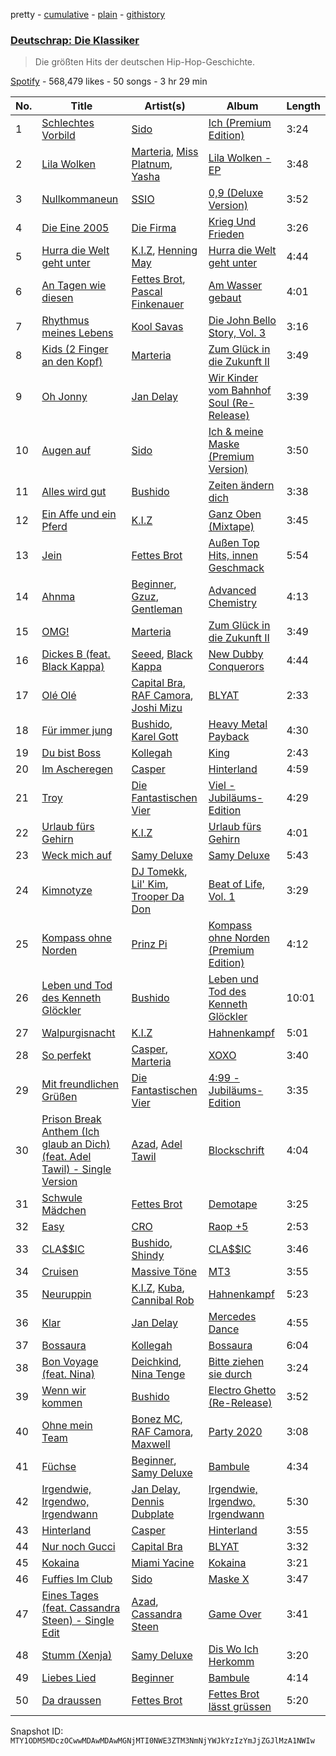 pretty - [cumulative](/playlists/cumulative/37i9dQZF1DWSzguhfGl55y.md) - [plain](/playlists/plain/37i9dQZF1DWSzguhfGl55y) - [githistory](https://github.githistory.xyz/mackorone/spotify-playlist-archive/blob/main/playlists/plain/37i9dQZF1DWSzguhfGl55y)

### [Deutschrap: Die Klassiker](https://open.spotify.com/playlist/37i9dQZF1DWSzguhfGl55y)

> Die größten Hits der deutschen Hip\-Hop\-Geschichte.

[Spotify](https://open.spotify.com/user/spotify) - 568,479 likes - 50 songs - 3 hr 29 min

| No. | Title | Artist(s) | Album | Length |
|---|---|---|---|---|
| 1 | [Schlechtes Vorbild](https://open.spotify.com/track/2L2NmbpVp1dHotlpVJ4zr8) | [Sido](https://open.spotify.com/artist/4Yttlv9ndGjCDCVLqM7ACq) | [Ich \(Premium Edition\)](https://open.spotify.com/album/1pq1kLABw0A1UCLmfhYfZr) | 3:24 |
| 2 | [Lila Wolken](https://open.spotify.com/track/2i7LYnvqSFfmimscnZqVLn) | [Marteria](https://open.spotify.com/artist/3nDNDLcZuSto4k9u4AbcLB), [Miss Platnum](https://open.spotify.com/artist/30SUIQhGDLj1pP0yg4fSMu), [Yasha](https://open.spotify.com/artist/3tmjMu5zfLOTVJ8YX5FDpU) | [Lila Wolken \- EP](https://open.spotify.com/album/0uS3xAFBJqwjr0YqWBEGQo) | 3:48 |
| 3 | [Nullkommaneun](https://open.spotify.com/track/3cLXgIlvugVKpWBmO5v9oy) | [SSIO](https://open.spotify.com/artist/3IrUyDPQlQFcB5lMWhPml2) | [0,9 \(Deluxe Version\)](https://open.spotify.com/album/6tXpsYFPFHpbKXWpovbtFs) | 3:52 |
| 4 | [Die Eine 2005](https://open.spotify.com/track/3jd4ya9vCwExxTVOjPcqsf) | [Die Firma](https://open.spotify.com/artist/32iYExttk1mlpOmY7gCqk3) | [Krieg Und Frieden](https://open.spotify.com/album/73XaqJnXTtEF39anv29yrm) | 3:26 |
| 5 | [Hurra die Welt geht unter](https://open.spotify.com/track/3NIDOSThELMihLSOMZcL4k) | [K.I.Z](https://open.spotify.com/artist/0bMt8SJlp0gFRUufzifS05), [Henning May](https://open.spotify.com/artist/1cH0i2n6YLrWFDDemqztay) | [Hurra die Welt geht unter](https://open.spotify.com/album/7uclLfIIEvq0Bz46QP6FWY) | 4:44 |
| 6 | [An Tagen wie diesen](https://open.spotify.com/track/7jcxm0Ooi09u1LySzkBqm0) | [Fettes Brot](https://open.spotify.com/artist/3RRODs1rHC2ktLqyDDfgPH), [Pascal Finkenauer](https://open.spotify.com/artist/3uc18KTx2wsLk11fOtavsT) | [Am Wasser gebaut](https://open.spotify.com/album/0BfeBLEou8XkxOoXC7Q9fi) | 4:01 |
| 7 | [Rhythmus meines Lebens](https://open.spotify.com/track/4FyVe8mdjaRLvtqnXae6BM) | [Kool Savas](https://open.spotify.com/artist/1SUu1Bi7ev9HbOzyVC77qD) | [Die John Bello Story, Vol\. 3](https://open.spotify.com/album/5CF8sggi5aUSptomzuGzQB) | 3:16 |
| 8 | [Kids \(2 Finger an den Kopf\)](https://open.spotify.com/track/6lxTIMeCLEkj48TlCRG3XX) | [Marteria](https://open.spotify.com/artist/3nDNDLcZuSto4k9u4AbcLB) | [Zum Glück in die Zukunft II](https://open.spotify.com/album/6Ttnb4f8aPy7ytDJqV10FT) | 3:49 |
| 9 | [Oh Jonny](https://open.spotify.com/track/1IivtUqnUfW9jH3pM08D8U) | [Jan Delay](https://open.spotify.com/artist/4KivBMgSnZ7hCDfPm46fKc) | [Wir Kinder vom Bahnhof Soul \(Re\-Release\)](https://open.spotify.com/album/7MrA7kNLED6TooTm9uxH2i) | 3:39 |
| 10 | [Augen auf](https://open.spotify.com/track/3nAJAotlLWvmSWHQ05D2ma) | [Sido](https://open.spotify.com/artist/4Yttlv9ndGjCDCVLqM7ACq) | [Ich & meine Maske \(Premium Version\)](https://open.spotify.com/album/0fQtAAJlHLf5DQZJBVRt7t) | 3:50 |
| 11 | [Alles wird gut](https://open.spotify.com/track/4SF1K7VfTBnVSEyBCrrUWK) | [Bushido](https://open.spotify.com/artist/3c96G4d2lUOxhomM2mby5S) | [Zeiten ändern dich](https://open.spotify.com/album/31mBvCgKrTFJLpI6ONjgfF) | 3:38 |
| 12 | [Ein Affe und ein Pferd](https://open.spotify.com/track/3qM75mSV84LHHJqlITqZsk) | [K.I.Z](https://open.spotify.com/artist/0bMt8SJlp0gFRUufzifS05) | [Ganz Oben \(Mixtape\)](https://open.spotify.com/album/1sRETCvm24dPNwAhpZqytk) | 3:45 |
| 13 | [Jein](https://open.spotify.com/track/0llxnKwB2eKrVEUxBWuHgR) | [Fettes Brot](https://open.spotify.com/artist/3RRODs1rHC2ktLqyDDfgPH) | [Außen Top Hits, innen Geschmack](https://open.spotify.com/album/5MQigvNGbzeIAOAq1EOwYy) | 5:54 |
| 14 | [Ahnma](https://open.spotify.com/track/1sr9lbDDGIxmFK7wUdA1Z8) | [Beginner](https://open.spotify.com/artist/4XkhEirR2JZT4fncyOxxtf), [Gzuz](https://open.spotify.com/artist/5eioJDe26lOqkAMbuhzZYs), [Gentleman](https://open.spotify.com/artist/5tlNJfV9UIpgnbWmvUEFu7) | [Advanced Chemistry](https://open.spotify.com/album/5rBJ9tt8jQ0PQLc0dBlNJI) | 4:13 |
| 15 | [OMG!](https://open.spotify.com/track/6ngfhauAytTZsaQgZyJIeK) | [Marteria](https://open.spotify.com/artist/3nDNDLcZuSto4k9u4AbcLB) | [Zum Glück in die Zukunft II](https://open.spotify.com/album/6Ttnb4f8aPy7ytDJqV10FT) | 3:49 |
| 16 | [Dickes B \(feat\. Black Kappa\)](https://open.spotify.com/track/4eRmCZWJoEtLl0wy7EJPwd) | [Seeed](https://open.spotify.com/artist/5ISjkNS17JpCwiFtW80lpV), [Black Kappa](https://open.spotify.com/artist/3FkwhBl3e9ktuTbKnWOcm6) | [New Dubby Conquerors](https://open.spotify.com/album/1OjdfxY5zWzEbxUrGJr1Le) | 4:44 |
| 17 | [Olé Olé](https://open.spotify.com/track/4v4ZuW2tjSyyci2BcE5bTp) | [Capital Bra](https://open.spotify.com/artist/4WZGDpNwrC0vNQyl9QzF7d), [RAF Camora](https://open.spotify.com/artist/0Dvx6p8JDyzeOPGmaCIH1L), [Joshi Mizu](https://open.spotify.com/artist/03bmDyr8klGV17DKQnPZVA) | [BLYAT](https://open.spotify.com/album/186E5XovNHY19VgZPNjHJs) | 2:33 |
| 18 | [Für immer jung](https://open.spotify.com/track/3tv1DRqL9KRuIUawu6eYG0) | [Bushido](https://open.spotify.com/artist/3c96G4d2lUOxhomM2mby5S), [Karel Gott](https://open.spotify.com/artist/4zaslnpNr10iUFJGx0XqpM) | [Heavy Metal Payback](https://open.spotify.com/album/3m1BhLKInOY8Rrs4R6STQz) | 4:30 |
| 19 | [Du bist Boss](https://open.spotify.com/track/32IKJthM7ARKvGBTZCE1Et) | [Kollegah](https://open.spotify.com/artist/6gto7HVNhu4ARE3P3g8Y5Y) | [King](https://open.spotify.com/album/4b5q3NmyU42ndkqFPqqv3v) | 2:43 |
| 20 | [Im Ascheregen](https://open.spotify.com/track/22Mmr6bWntkodqm5CELKsm) | [Casper](https://open.spotify.com/artist/6UDhlW8uEVBBrqHS3RrKuv) | [Hinterland](https://open.spotify.com/album/6tAlnBBhfQ2JKgccEXox4p) | 4:59 |
| 21 | [Troy](https://open.spotify.com/track/6QRng4ZFJxeRnjcnquKlx2) | [Die Fantastischen Vier](https://open.spotify.com/artist/748dDObrUoBetes0pLj788) | [Viel \- Jubiläums\-Edition](https://open.spotify.com/album/265fpziPcNNDSBYhwOE5YY) | 4:29 |
| 22 | [Urlaub fürs Gehirn](https://open.spotify.com/track/3Uu1Gpflq95f8NqKVPB5sz) | [K.I.Z](https://open.spotify.com/artist/0bMt8SJlp0gFRUufzifS05) | [Urlaub fürs Gehirn](https://open.spotify.com/album/4Uicg3ScGwWT6M0M59UjJR) | 4:01 |
| 23 | [Weck mich auf](https://open.spotify.com/track/47VRtROAdociHgtuVZNoBL) | [Samy Deluxe](https://open.spotify.com/artist/7J207fU1tty4DWCIhJSzh0) | [Samy Deluxe](https://open.spotify.com/album/4kQCxfqNqcYufbx2rilgcx) | 5:43 |
| 24 | [Kimnotyze](https://open.spotify.com/track/6Hn28vF3xTsg7ukG1pGIDF) | [DJ Tomekk](https://open.spotify.com/artist/182XFUhmCtgombl0vTM8fN), [Lil' Kim](https://open.spotify.com/artist/5tth2a3v0sWwV1C7bApBdX), [Trooper Da Don](https://open.spotify.com/artist/0ED9s4HNaTjWmNgujA1Mvu) | [Beat of Life, Vol\. 1](https://open.spotify.com/album/1x0sohs1p9hvf2RtLdUiXY) | 3:29 |
| 25 | [Kompass ohne Norden](https://open.spotify.com/track/3JRlbFxtiQQ84Jcg9f5m0q) | [Prinz Pi](https://open.spotify.com/artist/3OYM3jjPVR60kOqmamRRgk) | [Kompass ohne Norden \(Premium Edition\)](https://open.spotify.com/album/6ZcglelPRZIyIQ0jnFpZeT) | 4:12 |
| 26 | [Leben und Tod des Kenneth Glöckler](https://open.spotify.com/track/3ai0DFuYn5KnHPUbRjAkga) | [Bushido](https://open.spotify.com/artist/3c96G4d2lUOxhomM2mby5S) | [Leben und Tod des Kenneth Glöckler](https://open.spotify.com/album/1rR7VSYfXUZWFWZALjBcC4) | 10:01 |
| 27 | [Walpurgisnacht](https://open.spotify.com/track/36fc7ffgOJZmEAavDEmbwu) | [K.I.Z](https://open.spotify.com/artist/0bMt8SJlp0gFRUufzifS05) | [Hahnenkampf](https://open.spotify.com/album/0coO5OMFsw888Gok7JwXxe) | 5:01 |
| 28 | [So perfekt](https://open.spotify.com/track/2xWEfTSpapoxnmkeSb0hHf) | [Casper](https://open.spotify.com/artist/6UDhlW8uEVBBrqHS3RrKuv), [Marteria](https://open.spotify.com/artist/3nDNDLcZuSto4k9u4AbcLB) | [XOXO](https://open.spotify.com/album/7rql1BBqLNMfOX27mEvxUv) | 3:40 |
| 29 | [Mit freundlichen Grüßen](https://open.spotify.com/track/4BwQLePZSn9X2HoTwNpoLg) | [Die Fantastischen Vier](https://open.spotify.com/artist/748dDObrUoBetes0pLj788) | [4:99 \- Jubiläums\-Edition](https://open.spotify.com/album/3iOJWVUmGzq2NOCDP3fmWl) | 3:35 |
| 30 | [Prison Break Anthem \(Ich glaub an Dich\) \(feat\. Adel Tawil\) \- Single Version](https://open.spotify.com/track/1ISVPhtR7F0DMluQkhq3mT) | [Azad](https://open.spotify.com/artist/7LQLsKs1Qulq0BxYdhRnBU), [Adel Tawil](https://open.spotify.com/artist/3rZBkgoRHG8M9jQL0QPNMi) | [Blockschrift](https://open.spotify.com/album/4Rzr6mHoq3nUppphdbmxwj) | 4:04 |
| 31 | [Schwule Mädchen](https://open.spotify.com/track/3dKPA3BeuIF5yvv2xUVh0z) | [Fettes Brot](https://open.spotify.com/artist/3RRODs1rHC2ktLqyDDfgPH) | [Demotape](https://open.spotify.com/album/6QwV2M3WxXxapiLNJ7Vfx1) | 3:25 |
| 32 | [Easy](https://open.spotify.com/track/2yQBDZfOxUudxE1wYUfeuq) | [CRO](https://open.spotify.com/artist/3utZ2yeQk0Z3BCOBWP7Vlu) | [Raop +5](https://open.spotify.com/album/1ziNkIHkCp5WTkduPnjebN) | 2:53 |
| 33 | [CLA$$IC](https://open.spotify.com/track/1NiRbfSiCys2d5JLLP4vJx) | [Bushido](https://open.spotify.com/artist/3c96G4d2lUOxhomM2mby5S), [Shindy](https://open.spotify.com/artist/5j21TGkrNEAJe3gG9VlS34) | [CLA$$IC](https://open.spotify.com/album/7JXqtxSJvV1QsBkdFtgmsL) | 3:46 |
| 34 | [Cruisen](https://open.spotify.com/track/6e5kuZssmkwWL3Yt4jwTRy) | [Massive Töne](https://open.spotify.com/artist/1Ia0ZFqTFENtoU9bxYUsKJ) | [MT3](https://open.spotify.com/album/23e9X1a2ODDLWDi9Go747g) | 3:55 |
| 35 | [Neuruppin](https://open.spotify.com/track/6REiDLAJKtYGoZsPVgNdiH) | [K.I.Z](https://open.spotify.com/artist/0bMt8SJlp0gFRUufzifS05), [Kuba](https://open.spotify.com/artist/3RMUVIfL3EyviMrClncdOK), [Cannibal Rob](https://open.spotify.com/artist/4D5Tio68jTH1n0ut1J2Qyk) | [Hahnenkampf](https://open.spotify.com/album/0coO5OMFsw888Gok7JwXxe) | 5:23 |
| 36 | [Klar](https://open.spotify.com/track/01y4v0GVDAFwj9hjxTMshg) | [Jan Delay](https://open.spotify.com/artist/4KivBMgSnZ7hCDfPm46fKc) | [Mercedes Dance](https://open.spotify.com/album/2SBaZj97eH8S2s2KYjM6Th) | 4:55 |
| 37 | [Bossaura](https://open.spotify.com/track/21lR6zXUkv1ijAxM6FjaTw) | [Kollegah](https://open.spotify.com/artist/6gto7HVNhu4ARE3P3g8Y5Y) | [Bossaura](https://open.spotify.com/album/6cgZ8W5U3q6B8qbps6zjFM) | 6:04 |
| 38 | [Bon Voyage \(feat\. Nina\)](https://open.spotify.com/track/4jaeRZRaBSlVkYAjWqrf7z) | [Deichkind](https://open.spotify.com/artist/49eo9xE4yGzJLWkOndiODs), [Nina Tenge](https://open.spotify.com/artist/5OsMY9Hwrho3pltegqow1p) | [Bitte ziehen sie durch](https://open.spotify.com/album/7DTkfgriE5mNBwC9CL2fWW) | 3:24 |
| 39 | [Wenn wir kommen](https://open.spotify.com/track/5eJ4MilFcuh4TBxlhSw5lx) | [Bushido](https://open.spotify.com/artist/3c96G4d2lUOxhomM2mby5S) | [Electro Ghetto \(Re\-Release\)](https://open.spotify.com/album/6hjvEsyxjU2eRqtofEHPvX) | 3:52 |
| 40 | [Ohne mein Team](https://open.spotify.com/track/6hOqWob9hUfgJr68J1vEhJ) | [Bonez MC](https://open.spotify.com/artist/1aS5tqEs9ci5P9KD9tZWa6), [RAF Camora](https://open.spotify.com/artist/0Dvx6p8JDyzeOPGmaCIH1L), [Maxwell](https://open.spotify.com/artist/0b62itBWBdLgiecXjXCqKC) | [Party 2020](https://open.spotify.com/album/5nf3tQHGdH6J3iINNfOL6T) | 3:08 |
| 41 | [Füchse](https://open.spotify.com/track/4vxjNphyAqPGR8KpuXPGoi) | [Beginner](https://open.spotify.com/artist/4XkhEirR2JZT4fncyOxxtf), [Samy Deluxe](https://open.spotify.com/artist/7J207fU1tty4DWCIhJSzh0) | [Bambule](https://open.spotify.com/album/4UnAhQ03mdUCpdNrHYBW7D) | 4:34 |
| 42 | [Irgendwie, Irgendwo, Irgendwann](https://open.spotify.com/track/04sIbgH6Vdo2V21QsUPaRJ) | [Jan Delay](https://open.spotify.com/artist/4KivBMgSnZ7hCDfPm46fKc), [Dennis Dubplate](https://open.spotify.com/artist/7c3IvNS3sINVdf7TDIbBx3) | [Irgendwie, Irgendwo, Irgendwann](https://open.spotify.com/album/5pDCfBYA6CphwerrwR8av8) | 5:30 |
| 43 | [Hinterland](https://open.spotify.com/track/2uPDOny5jb6teyb9WEKFyc) | [Casper](https://open.spotify.com/artist/6UDhlW8uEVBBrqHS3RrKuv) | [Hinterland](https://open.spotify.com/album/6tAlnBBhfQ2JKgccEXox4p) | 3:55 |
| 44 | [Nur noch Gucci](https://open.spotify.com/track/6zxFyURXhsMwwkLQGZbzBw) | [Capital Bra](https://open.spotify.com/artist/4WZGDpNwrC0vNQyl9QzF7d) | [BLYAT](https://open.spotify.com/album/186E5XovNHY19VgZPNjHJs) | 3:32 |
| 45 | [Kokaina](https://open.spotify.com/track/2KHbPYI22yWIOgWUsApYIS) | [Miami Yacine](https://open.spotify.com/artist/1XKjtpH5P81gpOXDB91IEB) | [Kokaina](https://open.spotify.com/album/40CYJrASNrMCDr2x4UE60E) | 3:21 |
| 46 | [Fuffies Im Club](https://open.spotify.com/track/1A0b0yR0quuBByKQzASAvf) | [Sido](https://open.spotify.com/artist/4Yttlv9ndGjCDCVLqM7ACq) | [Maske X](https://open.spotify.com/album/4TbgjGDL2TAlflFfktyrNP) | 3:47 |
| 47 | [Eines Tages \(feat\. Cassandra Steen\) \- Single Edit](https://open.spotify.com/track/3U0yDyVzdjhOcl3TcEDylU) | [Azad](https://open.spotify.com/artist/7LQLsKs1Qulq0BxYdhRnBU), [Cassandra Steen](https://open.spotify.com/artist/6wbgb7phg82I4tnO6GWMhr) | [Game Over](https://open.spotify.com/album/2bsldlysGbFc8Kqg0iItlU) | 3:41 |
| 48 | [Stumm \(Xenja\)](https://open.spotify.com/track/3MxUAsVtyFpJHObz3aeIws) | [Samy Deluxe](https://open.spotify.com/artist/7J207fU1tty4DWCIhJSzh0) | [Dis Wo Ich Herkomm](https://open.spotify.com/album/5KCUTya0utfXxt1sXNq7kp) | 3:20 |
| 49 | [Liebes Lied](https://open.spotify.com/track/6YzYyeMV5MY7wHOGskZdzf) | [Beginner](https://open.spotify.com/artist/4XkhEirR2JZT4fncyOxxtf) | [Bambule](https://open.spotify.com/album/4UnAhQ03mdUCpdNrHYBW7D) | 4:14 |
| 50 | [Da draussen](https://open.spotify.com/track/4XpTJ3DkxlSMBNZXnaeayk) | [Fettes Brot](https://open.spotify.com/artist/3RRODs1rHC2ktLqyDDfgPH) | [Fettes Brot lässt grüssen](https://open.spotify.com/album/3KB60zGxKC2w3cIIkWGlRD) | 5:20 |

Snapshot ID: `MTY1ODM5MDczOCwwMDAwMDAwMGNjMTI0NWE3ZTM3NmNjYWJkYzIzYmJjZGJlMzA1NWIw`
